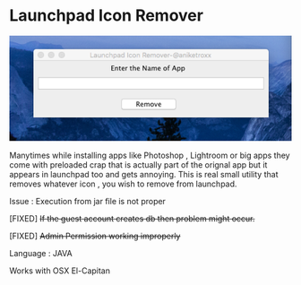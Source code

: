 # Launchpad Icon Remover

![Alt text](/app.png?raw=true "Title")

Manytimes while installing apps like Photoshop , Lightroom or big apps they come with preloaded crap that is actually part of the orignal app but it appears in launchpad too and gets annoying. This is real small utility  that removes whatever icon , you wish to remove from launchpad. 

Issue : 
Execution from jar file is not proper

[FIXED] ~~If the guest account creates db then problem might occur.~~

[FIXED] ~~Admin Permission working improperly~~

Language : JAVA

Works with OSX El-Capitan



